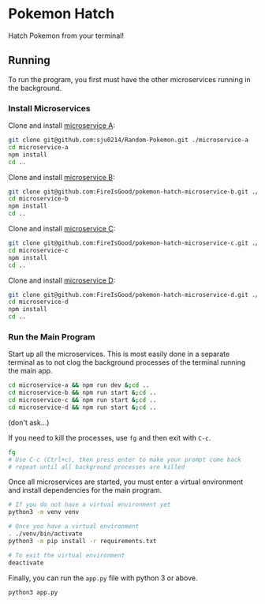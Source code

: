 # Pokemon Hatch

Hatch Pokemon from your terminal!

## Running

To run the program, you first must have the other microservices running in the background.

### Install Microservices

Clone and install [microservice A](https://github.com/sju0214/Random-Pokemon):

```bash
git clone git@github.com:sju0214/Random-Pokemon.git ./microservice-a
cd microservice-a
npm install
cd ..
```

Clone and install [microservice B](https://github.com/FireIsGood/pokemon-hatch-microservice-b):

```bash
git clone git@github.com:FireIsGood/pokemon-hatch-microservice-b.git ./microservice-b
cd microservice-b
npm install
cd ..
```

Clone and install [microservice C](https://github.com/FireIsGood/pokemon-hatch-microservice-c):

```bash
git clone git@github.com:FireIsGood/pokemon-hatch-microservice-c.git ./microservice-c
cd microservice-c
npm install
cd ..
```

Clone and install [microservice D](https://github.com/FireIsGood/pokemon-hatch-microservice-d):

```bash
git clone git@github.com:FireIsGood/pokemon-hatch-microservice-d.git ./microservice-d
cd microservice-d
npm install
cd ..
```

### Run the Main Program

Start up all the microservices. This is most easily done in a separate terminal as to not clog the background processes
of the terminal running the main app.

```bash
cd microservice-a && npm run dev &;cd ..
cd microservice-b && npm run start &;cd ..
cd microservice-c && npm run start &;cd ..
cd microservice-d && npm run start &;cd ..
```

(don't ask...)

If you need to kill the processes, use `fg` and then exit with `C-c`.

```bash
fg
# Use C-c (Ctrl+c), then press enter to make your prompt come back
# repeat until all background processes are killed
```

Once all microservices are started, you must enter a virtual environment and install dependencies for the main program.

```bash
# If you do not have a virtual environment yet
python3 -m venv venv

# Once you have a virtual environment
. ./venv/bin/activate
python3 -m pip install -r requirements.txt

# To exit the virtual environment
deactivate
```

Finally, you can run the `app.py` file with python 3 or above.

```bash
python3 app.py
```
